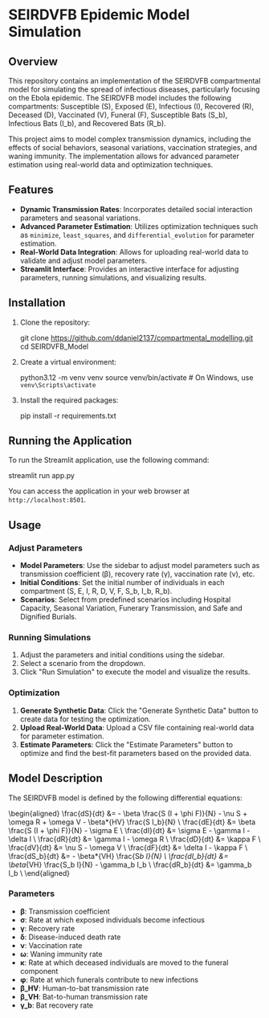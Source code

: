 
# SEIRDVFB Epidemic Model Simulation

## Overview

This repository contains an implementation of the SEIRDVFB compartmental model for simulating the spread of infectious diseases, particularly focusing on the Ebola epidemic. The SEIRDVFB model includes the following compartments: Susceptible (S), Exposed (E), Infectious (I), Recovered (R), Deceased (D), Vaccinated (V), Funeral (F), Susceptible Bats (S_b), Infectious Bats (I_b), and Recovered Bats (R_b).

This project aims to model complex transmission dynamics, including the effects of social behaviors, seasonal variations, vaccination strategies, and waning immunity. The implementation allows for advanced parameter estimation using real-world data and optimization techniques.

## Features

- **Dynamic Transmission Rates**: Incorporates detailed social interaction parameters and seasonal variations.
- **Advanced Parameter Estimation**: Utilizes optimization techniques such as `minimize`, `least_squares`, and `differential_evolution` for parameter estimation.
- **Real-World Data Integration**: Allows for uploading real-world data to validate and adjust model parameters.
- **Streamlit Interface**: Provides an interactive interface for adjusting parameters, running simulations, and visualizing results.

## Installation

1. Clone the repository:

   git clone https://github.com/ddaniel2137/compartmental_modelling.git
   cd SEIRDVFB_Model

2. Create a virtual environment:

   python3.12 -m venv venv
   source venv/bin/activate # On Windows, use `venv\Scripts\activate`

3. Install the required packages:

   pip install -r requirements.txt

## Running the Application

To run the Streamlit application, use the following command:

streamlit run app.py

You can access the application in your web browser at `http://localhost:8501`.

## Usage

### Adjust Parameters

- **Model Parameters**: Use the sidebar to adjust model parameters such as transmission coefficient (β), recovery rate (γ), vaccination rate (ν), etc.
- **Initial Conditions**: Set the initial number of individuals in each compartment (S, E, I, R, D, V, F, S_b, I_b, R_b).
- **Scenarios**: Select from predefined scenarios including Hospital Capacity, Seasonal Variation, Funerary Transmission, and Safe and Dignified Burials.

### Running Simulations

1. Adjust the parameters and initial conditions using the sidebar.
2. Select a scenario from the dropdown.
3. Click "Run Simulation" to execute the model and visualize the results.

### Optimization

1. **Generate Synthetic Data**: Click the "Generate Synthetic Data" button to create data for testing the optimization.
2. **Upload Real-World Data**: Upload a CSV file containing real-world data for parameter estimation.
3. **Estimate Parameters**: Click the "Estimate Parameters" button to optimize and find the best-fit parameters based on the provided data.

## Model Description

The SEIRDVFB model is defined by the following differential equations:

\begin{aligned}
\frac{dS}{dt} &= - \beta \frac{S (I + \phi F)}{N} - \nu S + \omega R + \omega V - \beta*{HV} \frac{S I_b}{N} \\
\frac{dE}{dt} &= \beta \frac{S (I + \phi F)}{N} - \sigma E \\
\frac{dI}{dt} &= \sigma E - \gamma I - \delta I \\
\frac{dR}{dt} &= \gamma I - \omega R \\
\frac{dD}{dt} &= \kappa F \\
\frac{dV}{dt} &= \nu S - \omega V \\
\frac{dF}{dt} &= \delta I - \kappa F \\
\frac{dS_b}{dt} &= - \beta*{VH} \frac{S*b I}{N} \\
\frac{dI_b}{dt} &= \beta*{VH} \frac{S_b I}{N} - \gamma_b I_b \\
\frac{dR_b}{dt} &= \gamma_b I_b \\
\end{aligned}

### Parameters

- **β**: Transmission coefficient
- **σ**: Rate at which exposed individuals become infectious
- **γ**: Recovery rate
- **δ**: Disease-induced death rate
- **ν**: Vaccination rate
- **ω**: Waning immunity rate
- **κ**: Rate at which deceased individuals are moved to the funeral component
- **φ**: Rate at which funerals contribute to new infections
- **β_HV**: Human-to-bat transmission rate
- **β_VH**: Bat-to-human transmission rate
- **γ_b**: Bat recovery rate
